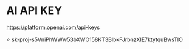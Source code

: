 
# AI API KEY
https://platform.openai.com/api-keys

⭐
sk-proj-s5VniPhWWw53bXWO158KT3BlbkFJrbnzXIE7ktytquBwsTIO